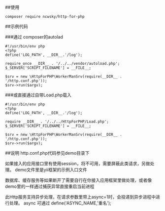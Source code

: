 ##使用
```
composer require ncwsky/http-for-php
```

##示例代码

###通过 composer的autolad
```
#!/usr/bin/env php
<?php
define('LOG_PATH', __DIR__.'/log');

require_once __DIR__ . '/../../vendor/autoload.php';
$_SERVER['SCRIPT_FILENAME'] = __FILE__;

$srv = new \HttpForPHP\WorkerManSrv(require(__DIR__ . '/http.conf.php'));
$srv->run($argv);
```


###或直接通过自带Load.php载入
```
#!/usr/bin/env php
<?php
define('LOG_PATH', __DIR__.'/log');

require __DIR__ . '/../../HttpForPHP/Load.php';
$_SERVER['SCRIPT_FILENAME'] = __FILE__;

$srv = new \HttpForPHP\WorkerManSrv(require(__DIR__ . '/http.conf.php'));
$srv->run($argv);
```

##说明
http.conf.php代码参见demo目录下

如果接入的应用接口里有使用session，将不可用，需要屏蔽此类请求，另做处理。
demo文件里是yii框架的示例入口文件

数据库、缓存服务等如果断开了需要自行在你接入应用框架里做处理，或者像demo里的一样通过捕获异常直接重启当前进程

此Http服务支持异步处理，在请求参数里带上async=1时，会投递到异步进程中进行处理。 async 可通过 define('ASYNC_NAME,'重名');
